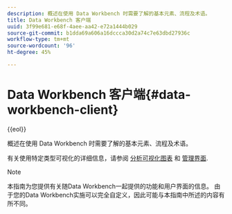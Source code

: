 ```yaml
---
description: 概述在使用 Data Workbench 时需要了解的基本元素、流程及术语。
title: Data Workbench 客户端
uuid: 3f99e681-e68f-4aee-aa42-e72a1444b029
source-git-commit: b1dda69a606a16dccca30d2a74c7e63dbd27936c
workflow-type: tm+mt
source-wordcount: '96'
ht-degree: 45%

---
```



# Data Workbench 客户端{#data-workbench-client}

{{eol}}

概述在使用 Data Workbench 时需要了解的基本元素、流程及术语。

有关使用特定类型可视化的详细信息，请参阅 [分析可视化图表](../../home/c-get-started/c-analysis-vis/c-analysis-vis.md#concept-cb5b9716d3404b2b888a55b3efec1fa5) 和 [管理界面](../../home/c-get-started/c-admin-intrf/c-admin-intrf.md#concept-855c1a91e1a948969fab592adca15f74).

>[!NOTE]
>
>本指南为您提供有关随Data Workbench一起提供的功能和用户界面的信息。 由于您的Data Workbench实施可以完全自定义，因此可能与本指南中所述的内容有所不同。

